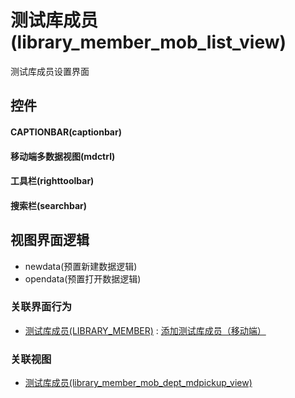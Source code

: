 # 测试库成员(library_member_mob_list_view)  <!-- {docsify-ignore-all} -->


测试库成员设置界面



## 控件
#### CAPTIONBAR(captionbar)
#### 移动端多数据视图(mdctrl)
#### 工具栏(righttoolbar)
#### 搜索栏(searchbar)

## 视图界面逻辑
  * newdata(预置新建数据逻辑)
  * opendata(预置打开数据逻辑)


### 关联界面行为
  * [测试库成员(LIBRARY_MEMBER)](module/TestMgmt/library_member) : [添加测试库成员（移动端）](module/TestMgmt/library_member#界面行为)

### 关联视图
  * [测试库成员(library_member_mob_dept_mdpickup_view)](app/view/library_member_mob_dept_mdpickup_view)

<script>
 const { createApp } = Vue
  createApp({
    data() {
      return {

      }
    }
  }).use(ElementPlus).mount('#app')
</script>